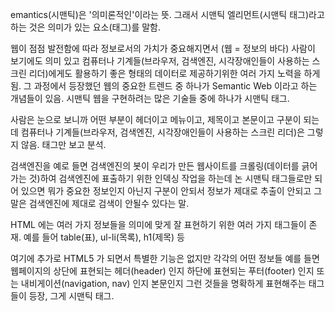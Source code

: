 emantics(시맨틱)은 '의미론적인'이라는 뜻.
그래서 시맨틱 엘리먼트(시맨틱 태그)라고 하는 것은 의미가 있는 요소(태그)를 말함.

웹이 점점 발전함에 따라 정보로서의 가치가 중요해지면서 (웹 = 정보의 바다)
사람이 보기에도 의미 있고 
컴퓨터나 기계들(브라우저, 검색엔진, 시각장애인들이 사용하는 스크린 리더)에게도 
활용하기 좋은 형태의 데이터로 제공하기위한 여러 가지 노력을 하게 됨.
그 과정에서 등장했던 웹의 중요한 트렌드 중 하나가 Semantic Web 이라고 하는 개념들이 있음.
시맨틱 웹을 구현하려는 많은 기술들 중에 하나가 시맨틱 태그.

사람은 눈으로 보니까 어떤 부분이 헤더이고 메뉴이고, 제목이고 본문이고 구분이 되는데
컴퓨터나 기계들(브라우저, 검색엔진, 시각장애인들이 사용하는 스크린 리더)은 그렇지 않음. 
태그만 보고 분석.

검색엔진을 예로 들면 검색엔진의 봇이 우리가 만든 웹사이트를 크롤링(데이터를 긁어가는 것)하여 
검색엔진에 표출하기 위한 인덱싱 작업을 하는데 
논 시맨틱 태그들로만 되어 있으면 뭐가 중요한 정보인지 아닌지 구분이 안되서 
정보가 제대로 추출이 안되고 그 말은 검색엔진에 제대로 검색이 안될수 있다는 말.

HTML 에는 여러 가지 정보들을 의미에 맞게 잘 표현하기 위한 여러 가지 태그들이 존재.
예를 들어 table(표), ul-li(목록), h1(제목) 등

여기에 추가로 HTML5 가 되면서 특별한 기능은 없지만 각각의 어떤 정보들
예를 들면 웹페이지의 상단에 표현되는 헤더(header) 인지
하단에 표현되는 푸터(footer) 인지
또는 내비게이션(navigation, nav) 인지 본문인지
그런 것들을 명확하게 표현해주는 태그들이 등장, 그게 시맨틱 태그.

<!-- 참고 자료:
  1. https://inpa.tistory.com/entry/HTML-%F0%9F%93%9A-%EC%8B%9C%EB%A7%A8%ED%8B%B1-%ED%83%9C%EA%B7%B8-%EB%A0%88%EC%9D%B4%EC%95%84%EC%9B%83%EC%9D%84-%EC%A7%80%EC%A0%95

  2. https://developer.mozilla.org/ko/docs/Glossary/Semantics
-->
